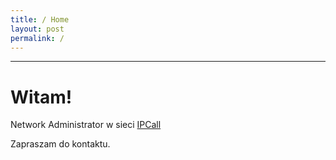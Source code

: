 ```yaml
---
title: / Home
layout: post
permalink: /
---
```

---

# Witam!
Network Administrator w sieci [IPCall ](https://ipcall.pl)

Zapraszam do kontaktu.
